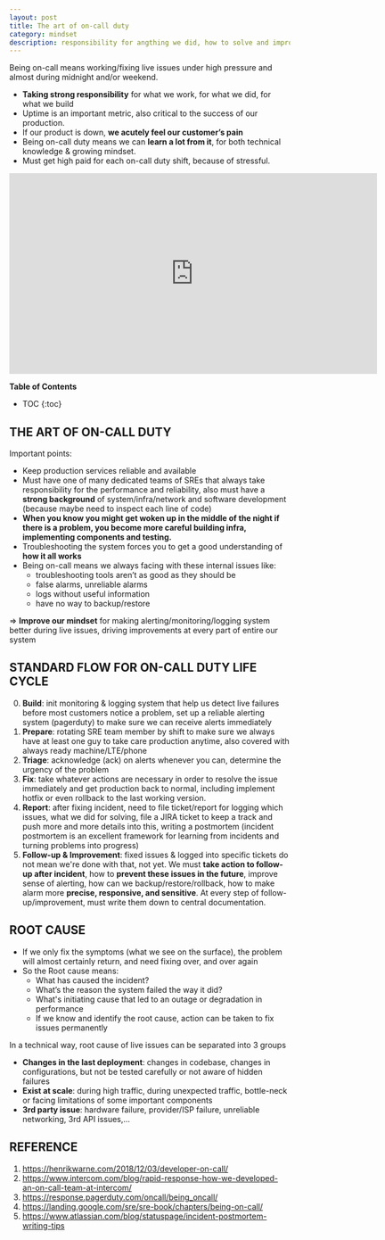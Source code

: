 ```yaml
---
layout: post
title: The art of on-call duty
category: mindset
description: responsibility for angthing we did, how to solve and improve after incidents
---
```


Being on-call means working/fixing live issues under high pressure and almost during midnight and/or weekend.
* **Taking strong responsibility** for what we work, for what we did, for what we build
* Uptime is an important metric, also critical to the success of our production.
* If our product is down, **we acutely feel our customer’s pain**
* Being on-call duty means we can **learn a lot from it**, for both technical knowledge & growing mindset. 
* Must get high paid for each on-call duty shift, because of stressful.

<iframe src="https://giphy.com/embed/NTur7XlVDUdqM" width="660" height="360" frameBorder="0" class="giphy-embed" allowFullScreen></iframe>
<!--description-->

**Table of Contents**
* TOC
{:toc}


## THE ART OF ON-CALL DUTY

Important points:
* Keep production services reliable and available
* Must have one of many dedicated teams of SREs that always take responsibility for the performance and reliability, also must have a **strong background** of system/infra/network and software development (because maybe need to inspect each line of code)
* **When you know you might get woken up in the middle of the night if there is a problem, you become more careful building infra, implementing components and testing.**
* Troubleshooting the system forces you to get a good understanding of **how it all works**
* Being on-call means we always facing with these internal issues like:
    - troubleshooting tools aren’t as good as they should be
    - false alarms, unreliable alarms
    - logs without useful information
    - have no way to backup/restore

=> **Improve our mindset** for making alerting/monitoring/logging system better during live issues, driving improvements at every part of entire our system

## STANDARD FLOW FOR ON-CALL DUTY LIFE CYCLE

0. **Build**: init monitoring & logging system that help us detect live failures before most customers notice a problem, set up a reliable alerting system (pagerduty) to make sure we can receive alerts immediately 
1. **Prepare**: rotating SRE team member by shift to make sure we always have at least one guy to take care production anytime, also covered with always ready machine/LTE/phone
2. **Triage**: acknowledge (ack) on alerts whenever you can, determine the urgency of the problem
3. **Fix**: take whatever actions are necessary in order to resolve the issue immediately and get production back to normal, including implement hotfix or even rollback to the last working version. 
4. **Report**: after fixing incident, need to file ticket/report for logging which issues, what we did for solving, file a JIRA ticket to keep a track and push more and more details into this, writing a postmortem (incident postmortem is an excellent framework for learning from incidents and turning problems into progress)
5. **Follow-up & Improvement**: fixed issues & logged into specific tickets do not mean we're done with that, not yet. We must **take action to follow-up after incident**, how to **prevent these issues in the future**, improve sense of alerting, how can we backup/restore/rollback, how to make alarm more **precise, responsive, and sensitive**. At every step of follow-up/improvement, must write them down to central documentation.

## ROOT CAUSE

* If we only fix the symptoms (what we see on the surface), the problem will almost certainly return, and need fixing over, and over again
* So the Root cause means: 
    - What has caused the incident?
    - What’s the reason the system failed the way it did?
    - What's initiating cause that led to an outage or degradation in performance
    - If we know and identify the root cause, action can be taken to fix issues permanently

In a technical way, root cause of live issues can be separated into 3 groups
- **Changes in the last deployment**: changes in codebase, changes in configurations, but not be tested carefully or not aware of hidden failures
- **Exist at scale**: during high traffic, during unexpected traffic, bottle-neck or facing limitations of some important components
- **3rd party issue**: hardware failure, provider/ISP failure, unreliable networking, 3rd API issues,...

## REFERENCE
1. https://henrikwarne.com/2018/12/03/developer-on-call/
2. https://www.intercom.com/blog/rapid-response-how-we-developed-an-on-call-team-at-intercom/
3. https://response.pagerduty.com/oncall/being_oncall/
4. https://landing.google.com/sre/sre-book/chapters/being-on-call/
5. https://www.atlassian.com/blog/statuspage/incident-postmortem-writing-tips
